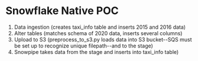 # Snowflake Native POC

1. Data ingestion (creates taxi_info table and inserts 2015 and 2016 data)
2. Alter tables (matches schema of 2020 data, inserts several columns)
3. Upload to S3 (preprocess_to_s3.py loads data into S3 bucket--SQS must be set up to recognize unique filepath--and to the stage)
4. Snowpipe takes data from the stage and inserts into taxi_info table)
